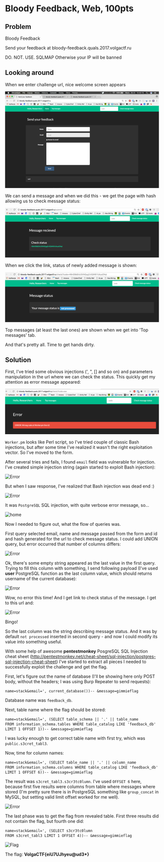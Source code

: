 # Bloody Feedback, Web, 100pts

## Problem

Bloody Feedback

Send your feedback at bloody-feedback.quals.2017.volgactf.ru

DO. NOT. USE. SQLMAP
Otherwise your IP will be banned


## Looking around

When we enter challenge url, nice welcome screen appears


![Welcome](assets/welcome.png)

We can send a message and when we did this - we get the page with hash allowing us to check message status:

![Hash](assets/hash.png)

When we click the link, status of newly added message is shown:

![Status](assets/message_status.png)

Top messages (at least the last ones) are shown when we get into 'Top messages' tab.

And that's pretty all. Time to get hands dirty.


## Solution

First, I've tried some obvious injections (', ", [] and so on) and parameters manipulation in the url where we can check the status. This quickly get my attention as error message appeared:

![Error](assets/perl_error1.png)

```Worker.pm``` looks like Perl script, so I've tried couple of classic Bash injections, but after some time I've realized it wasn't the right exploitation vector. So I've moved to the form.

After several tries and fails, I found ```email``` field was vulnerable for injection. I've created simple injection string (again started to exploit Bash injection):

![Error](assets/email_field.png)

But when I saw response, I've realized that Bash injection was dead end :)

![Error](assets/pgsqli2.png)


It was ```PostgreSQL``` SQL injection, with quite verbose error message, so...



![home](assets/diknP8V.gif)





Now I needed to figure out, what the flow of queries was.

First query selected email, name and message passed from the form and id and hash generated for the url to check message status. I could add UNION query, but error occurred that number of columns differs:

![Error](assets/pgsqli1.png)

Ok, there's some empty string appeared as the last value in the first query. Trying to fill this column with something, I send following payload (I've used __user__ PostgreSQL function as the last column value, which should returns username of the current database):

![Error](assets/pgsqli3.png)

Wow, no error this time! And I get link to check status of the message. I get to this url and:

![Error](assets/pgsqli4.png)

Bingo!

So the last column was the string describing message status. And it was by default ```not processed``` inserted in second query - and now I could modify its value into something useful.

With some help of awesome __pentestmonkey__ PosgreSQL SQL Injection cheat sheet (http://pentestmonkey.net/cheat-sheet/sql-injection/postgres-sql-injection-cheat-sheet) I've started to extract all pieces I needed to successfully exploit the challenge and get the flag. 

First, let's figure out the name of database (I'll be showing here only POST body, without the headers; I was using Burp Repeater to send requests):

```
name=stack&email=', current_database())-- &message=gimmieflag
```

Database name was ```feedback_db```.

Next, table name where the flag should be stored:

```
name=stack&email=', (SELECT table_schema || '.' || table_name
FROM information_schema.tables WHERE table_catalog LIKE 'feedback_db' LIMIT 1 OFFSET 1))-- &message=gimmieflag

```

I was lucky enough to get correct table name with first try, which was ```public.s3cret_tabl3```.

Now, time for column names:

```
name=stack&email=', (SELECT table_name || '.' || column_name 
FROM information_schema.columns WHERE table_catalog LIKE 'feedback_db' LIMIT 1 OFFSET 6))-- &message=gimmieflag
```



The result was ```s3cret_tabl3.s3cr3tc0lumn```. I've used ```OFFSET 6``` here, because first five results were columns from table where messages where stored (I'm pretty sure there is in PostgreSQL something like ```group_concat``` in MySQL, but setting valid limit offset worked for me well).



![Error](assets/secret_table.png)




The last phase was to get the flag from revealed table. First three results did not contain the flag, but fourth one did:

```
name=stack&email=', (SELECT s3cr3tc0lumn 
FROM s3cret_tabl3 LIMIT 1 OFFSET 4))-- &message=gimmieflag
```

![Flag](assets/flag.png)


The flag: __VolgaCTF{eiU7UJhyeu@ud3*}__


 

